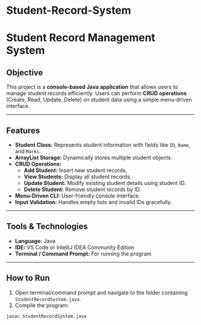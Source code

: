 # Student-Record-System
# Student Record Management System

## Objective
This project is a **console-based Java application** that allows users to manage student records efficiently. Users can perform **CRUD operations** (Create, Read, Update, Delete) on student data using a simple menu-driven interface.

---

## Features
- **Student Class:** Represents student information with fields like `ID`, `Name`, and `Marks`.
- **ArrayList Storage:** Dynamically stores multiple student objects.
- **CRUD Operations:**
  - **Add Student:** Insert new student records.
  - **View Students:** Display all student records.
  - **Update Student:** Modify existing student details using student ID.
  - **Delete Student:** Remove student records by ID.
- **Menu-Driven CLI:** User-friendly console interface.
- **Input Validation:** Handles empty lists and invalid IDs gracefully.

---

## Tools & Technologies
- **Language:** Java  
- **IDE:** VS Code or IntelliJ IDEA Community Edition  
- **Terminal / Command Prompt:** For running the program  

---

## How to Run
1. Open terminal/command prompt and navigate to the folder containing `StudentRecordSystem.java`.
2. Compile the program:
 ```bash
javac StudentRecordSystem.java

